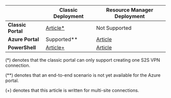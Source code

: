 |  | **Classic Deployment**  | **Resource Manager Deployment** |
|----------------------------------------|--------------|----------------------|
| **Classic Portal**                     |[Article*](../articles/vpn-gateway/vpn-gateway-site-to-site-create.md) |  Not Supported |
| **Azure Portal**                       | Supported**              | [Article](vpn-gateway-howto-site-to-site-resource-manager-portal.md)|
| **PowerShell**               |[Article+](..articles/vpn-gateway/vpn-gateway-multi-site.md)          | [Article](..articles/vpn-gateway/vpn-gateway-create-site-to-site-rm-powershell.md)| 

(*) denotes that the classic portal can only support creating one S2S VPN connection.

(**) denotes that an end-to-end scenario is not yet available for the Azure portal.

(+) denotes that this article is written for multi-site connections.



<!--HONumber=Sep16_HO4-->



